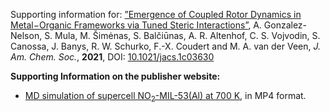 Supporting information for: [”Emergence of Coupled Rotor Dynamics in Metal−Organic Frameworks via Tuned Steric Interactions”](https://doi.org/10.1021/jacs.1c03630), A. Gonzalez-Nelson, S. Mula, M. Šimėnas, S. Balčiūnas, A. R. Altenhof, C. S. Vojvodin, S. Canossa, J. Banys, R. W. Schurko, F.-X. Coudert and M. A. van der Veen, _J. Am. Chem. Soc._, **2021**, DOI: [10.1021/jacs.1c03630](https://doi.org/10.1021/jacs.1c03630)



**Supporting Information on the publisher website:**

- [MD simulation of supercell NO<sub>2</sub>-MIL-53(Al) at 700 K](MD_video.mp4), in MP4 format.
